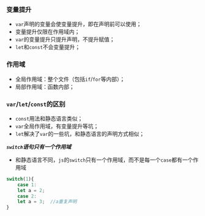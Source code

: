 ### 变量提升

- `var`声明的变量会使变量提升，即在声明前可以使用；
- 变量提升仅限在作用域内；
- `var`的变量提升只提升声明，不提升赋值；
- `let`和`const`不会变量提升；

### 作用域

- 全局作用域：整个文件（包括`if`/`for`等内部）；
- 局部作用域：函数内部；

### `var`/`let`/`const`的区别

- `const`用法和静态语言类似；
- `var`全局作用域，有变量提升等坑；
- `let`解决了`var`的一些坑，和静态语言的声明方式相似；

***`switch`语句只有一个作用域***

- 和静态语言不同，`js`的`switch`只有一个作用域，而不是每一个`case`都有一个作用域

```js
switch(1){
	case 1:
	let a = 2;
	case 2:
	let a = 3;	//a重复声明
}
```

